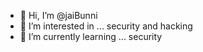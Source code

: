 - 👋 Hi, I’m @jaiBunni
- 👀 I’m interested in ... security and hacking 
- 🌱 I’m currently learning ... security 



<!---
jaiBunni/jaiBunni is a ✨ special ✨ repository because its `README.md` (this file) appears on your GitHub profile.
You can click the Preview link to take a look at your changes.
--->
